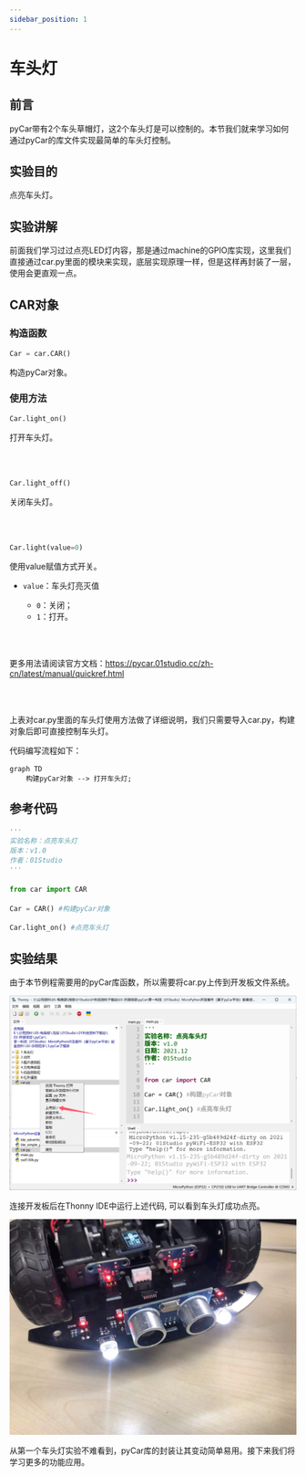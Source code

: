 ```yaml
---
sidebar_position: 1
---
```


# 车头灯

## 前言
pyCar带有2个车头草帽灯，这2个车头灯是可以控制的。本节我们就来学习如何通过pyCar的库文件实现最简单的车头灯控制。

## 实验目的
点亮车头灯。

## 实验讲解

前面我们学习过过点亮LED灯内容，那是通过machine的GPIO库实现，这里我们直接通过car.py里面的模块来实现，底层实现原理一样，但是这样再封装了一层，使用会更直观一点。

## CAR对象

### 构造函数

```python
Car = car.CAR()
```
构造pyCar对象。

### 使用方法
```python
Car.light_on()
```
打开车头灯。

<br></br>

```python
Car.light_off()
```
关闭车头灯。

<br></br>

```python
Car.light(value=0)
```

使用value赋值方式开关。

- `value`：车头灯亮灭值
    
    - `0`：关闭；
    - `1`：打开。


<br></br>

更多用法请阅读官方文档：https://pycar.01studio.cc/zh-cn/latest/manual/quickref.html

<br></br>

上表对car.py里面的车头灯使用方法做了详细说明，我们只需要导入car.py，构建对象后即可直接控制车头灯。

代码编写流程如下：

```mermaid
graph TD
    构建pyCar对象 --> 打开车头灯;
```

## 参考代码

```python
'''
实验名称：点亮车头灯
版本：v1.0
作者：01Studio
'''

from car import CAR

Car = CAR() #构建pyCar对象

Car.light_on() #点亮车头灯

```

## 实验结果

由于本节例程需要用的pyCar库函数，所以需要将car.py上传到开发板文件系统。

![headlights](./img/headlights/headlights2.png)

连接开发板后在Thonny IDE中运行上述代码, 可以看到车头灯成功点亮。

![headlights](./img/headlights/headlights1.jpg)

从第一个车头灯实验不难看到，pyCar库的封装让其变动简单易用。接下来我们将学习更多的功能应用。
